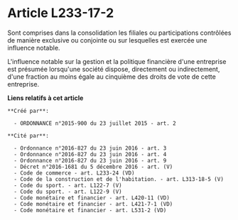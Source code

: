 # Article L233-17-2

Sont comprises dans la consolidation les filiales ou participations contrôlées de manière exclusive ou conjointe ou sur
lesquelles est exercée une influence notable.

L'influence notable sur la gestion et la politique financière d'une entreprise est présumée lorsqu'une société dispose,
directement ou indirectement, d'une fraction au moins égale au cinquième des droits de vote de cette entreprise.

**Liens relatifs à cet article**

	**Créé par**:

	  - ORDONNANCE n°2015-900 du 23 juillet 2015 - art. 2

	**Cité par**:

	  - Ordonnance n°2016-827 du 23 juin 2016 - art. 3
	  - Ordonnance n°2016-827 du 23 juin 2016 - art. 4
	  - Ordonnance n°2016-827 du 23 juin 2016 - art. 9
	  - Décret n°2016-1681 du 5 décembre 2016 - art. (V)
	  - Code de commerce - art. L233-24 (VD)
	  - Code de la construction et de l'habitation. - art. L313-18-5 (V)
	  - Code du sport. - art. L122-7 (V)
	  - Code du sport. - art. L122-9 (V)
	  - Code monétaire et financier - art. L420-11 (VD)
	  - Code monétaire et financier - art. L421-7-1 (VD)
	  - Code monétaire et financier - art. L531-2 (VD)
